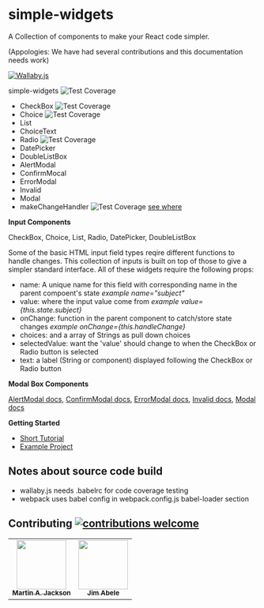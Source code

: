 # simple-widgets

A Collection of components to make your React code simpler.

(Appologies:  We have had several contributions and this documentation needs work)

[![Wallaby.js](https://img.shields.io/badge/wallaby.js-configured-green.svg)](https://wallabyjs.com)

simple-widgets ![Test Coverage](https://img.shields.io/badge/Test_Coverage-94.34%25-brightgreen.svg)

- CheckBox    ![Test Coverage](https://img.shields.io/badge/Test_Coverage-100%25-brightgreen.svg)
- Choice      ![Test Coverage](https://img.shields.io/badge/Test_Coverage-100%25-brightgreen.svg)
- List
- ChoiceText
- Radio       ![Test Coverage](https://img.shields.io/badge/Test_Coverage-100%25-brightgreen.svg)
- DatePicker
- DoubleListBox
- AlertModal
- ConfirmMocal
- ErrorModal
- Invalid
- Modal
- makeChangeHandler ![Test Coverage](https://img.shields.io/badge/Test_Coverage-70%25-green.svg)
  [see where](
  http://htmlpreview.github.com/?https://github.com/martinjackson/simple-widgets/blob/master/test/simple-widgets-coverage.html)

__**Input Components**__

CheckBox, Choice, List, Radio, DatePicker, DoubleListBox

Some of the basic HTML input field types reqire different functions to handle changes.
This collection of inputs is built on top of those to give a simpler standard interface.
All of these widgets require the following props:

- name: A unique name for this field with corresponding name in the parent compoent's state _example name="subject"_
- value: where the input value come from  _example value={this.state.subject}_
- onChange: function in the parent component to catch/store state changes _example onChange={this.handleChange}_
- choices: and a array of Strings as pull down choices
- selectedValue: want the 'value' should change to when the CheckBox or Radio button is selected
- text: a label (String or component) displayed following the CheckBox or Radio button

__**Modal Box Components**__

[AlertModal docs](docs/AlertModal.md),
[ConfirmModal docs](docs/ConfirmModal.md),
[ErrorModal docs](docs/ErrorModal.md),
[Invalid docs](docs/Invalid.md),
[Modal docs](docs/Modal.md)

__**Getting Started**__
- [Short Tutorial](GettingStarted.md)
- [Example Project](https://github.com/martinjackson/simple-widgets-sample)

## Notes about source code build

- wallaby.js needs .babelrc for code coverage testing
- webpack uses babel config in webpack.config.js babel-loader section

## Contributing [![contributions welcome](https://img.shields.io/badge/contributions-welcome-brightgreen.svg?style=flat)](https://github.com/martinjackson/simple-widgets/issues)

<table>
<tbody>
<tr>
<td align="center">
<a href="https://streamof.info"><img src="https://avatars0.githubusercontent.com/u/7481?s=460&v=4" width="100px;"/><br /><sub><b>Martin A. Jackson</b></sub></a>
</td>
<td align="center">
<a href="http://google.com?JimAbele"><img src="https://avatars0.githubusercontent.com/u/0?s=460&v=4" width="100px;"/><br /><sub><b>Jim Abele</b></sub></a>
</td>
</tbody>
</table>
